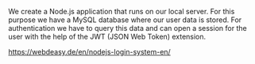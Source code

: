 We create a Node.js application that runs on our local server. For this purpose we have a MySQL database where our user data is stored. For authentication we have to query this data and can open a session for the user with the help of the JWT (JSON Web Token) extension.

https://webdeasy.de/en/nodejs-login-system-en/
